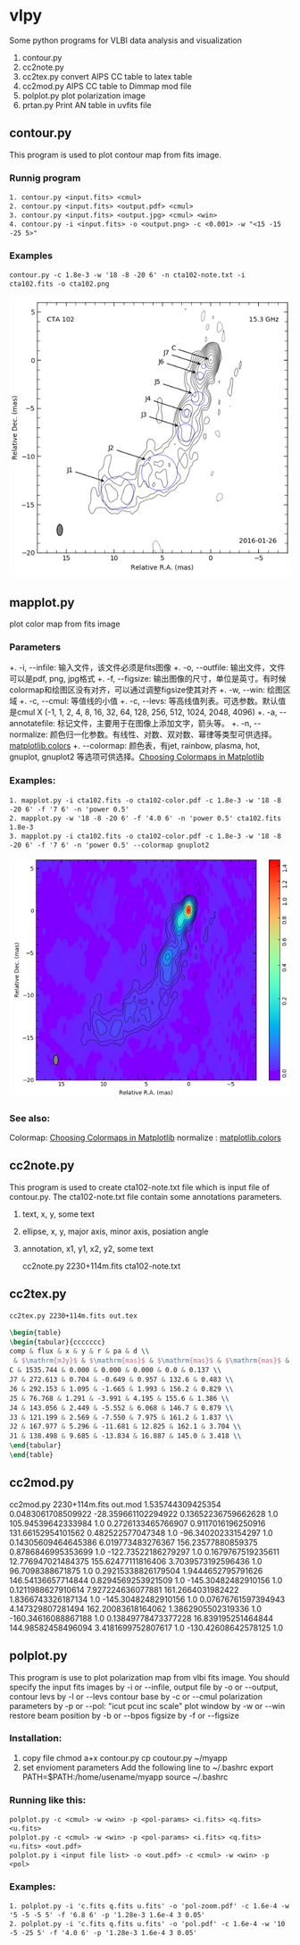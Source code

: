 # vlpy
Some python programs for VLBI data analysis and visualization
1. contour.py
2. cc2note.py
3. cc2tex.py convert AIPS CC table to latex table
4. cc2mod.py AIPS CC table to Dimmap mod file
5. polplot.py plot polarization image
6. prtan.py Print AN table in uvfits file




## contour.py
This program is used to plot contour map from fits image.
### Runnig program
	1. contour.py <input.fits> <cmul>
	2. contour.py <input.fits> <output.pdf> <cmul>
	3. contour.py <input.fits> <output.jpg> <cmul> <win>
	4. contour.py -i <input.fits> -o <output.png> -c <0.001> -w "<15 -15 -25 5>"
### Examples
	contour.py -c 1.8e-3 -w '18 -8 -20 6' -n cta102-note.txt -i cta102.fits -o cta102.png
![CTA 102 contour image](cta102.png)

## mapplot.py
plot color map from fits image

### Parameters
+. -i, --infile: 输入文件，该文件必须是fits图像
+. -o, --outfile: 输出文件，文件可以是pdf, png, jpg格式
+. -f, --figsize: 输出图像的尺寸，单位是英寸。有时候colormap和绘图区没有对齐，可以通过调整figsize使其对齐
+. -w, --win: 绘图区域
+. -c, --cmul: 等值线的小值
+. -c, --levs: 等高线值列表。可选参数。默认值是cmul X (-1, 1, 2, 4, 8, 16, 32, 64, 128, 256, 512, 1024, 2048, 4096)
+. -a, --annotatefile: 标记文件，主要用于在图像上添加文字，箭头等。
+. -n, --normalize: 颜色归一化参数。有线性、对数、双对数、幂律等类型可供选择。[matplotlib.colors](https://matplotlib.org/3.2.1/api/colors_api.html)
+. --colormap: 颜色表，有jet, rainbow, plasma, hot, gnuplot, gnuplot2 等选项可供选择。[Choosing Colormaps in Matplotlib](https://matplotlib.org/3.1.1/tutorials/colors/colormaps.html)

### Examples:
	1. mapplot.py -i cta102.fits -o cta102-color.pdf -c 1.8e-3 -w '18 -8 -20 6' -f '7 6' -n 'power 0.5'
	2. mapplot.py -w '18 -8 -20 6' -f '4.0 6' -n 'power 0.5' cta102.fits 1.8e-3
	3. mapplot.py -i cta102.fits -o cta102-color.pdf -c 1.8e-3 -w '18 -8 -20 6' -f '7 6' -n 'power 0.5' --colormap gnuplot2
![CTA 102 color map](cta102-color.png)
### See also:
Colormap: [Choosing Colormaps in Matplotlib](https://matplotlib.org/3.1.1/tutorials/colors/colormaps.html)
normalize : [matplotlib.colors](https://matplotlib.org/3.2.1/api/colors_api.html)


## cc2note.py
This program is used to create cta102-note.txt file which is input file of contour.py. The cta102-note.txt file contain some annotations parameters.
1. text, x, y, some text
2. ellipse, x, y, major axis, minor axis, posiation angle
3. annotation, x1, y1, x2, y2, some text

	cc2note.py 2230+114m.fits cta102-note.txt

## cc2tex.py

	cc2tex.py 2230+114m.fits out.tex
```latex
\begin{table}
\begin{tabular}{ccccccc}
comp & flux & x & y & r & pa & d \\
 & $\mathrm{mJy}$ & $\mathrm{mas}$ & $\mathrm{mas}$ & $\mathrm{mas}$ & $\mathrm{{}^{\circ}}$ & $\mathrm{mas}$ \\
C & 1535.744 & 0.000 & 0.000 & 0.000 & 0.0 & 0.137 \\
J7 & 272.613 & 0.704 & -0.649 & 0.957 & 132.6 & 0.483 \\
J6 & 292.153 & 1.095 & -1.665 & 1.993 & 156.2 & 0.829 \\
J5 & 76.768 & 1.291 & -3.991 & 4.195 & 155.6 & 1.386 \\
J4 & 143.056 & 2.449 & -5.552 & 6.068 & 146.7 & 0.879 \\
J3 & 121.199 & 2.569 & -7.550 & 7.975 & 161.2 & 1.837 \\
J2 & 167.977 & 5.296 & -11.681 & 12.825 & 162.1 & 3.704 \\
J1 & 138.498 & 9.685 & -13.834 & 16.887 & 145.0 & 3.418 \\
\end{tabular}
\end{table}
```

## cc2mod.py
cc2mod.py 2230+114m.fits out.mod
1.535744309425354 0.0483061708509922 -28.359661102294922 0.13652236759662628 1.0 105.94539642333984 1.0
0.2726133465766907 0.9117016196250916 131.66152954101562 0.482522577047348 1.0 -96.34020233154297 1.0
0.14305609464645386 6.019773483276367 156.23577880859375 0.8786846995353699 1.0 -122.73522186279297 1.0
0.1679767519235611 12.776947021484375 155.62477111816406 3.7039573192596436 1.0 96.7098388671875 1.0
0.29215338826179504 1.9444652795791626 146.54136657714844 0.8294569253921509 1.0 -145.30482482910156 1.0
0.1211988627910614 7.927224636077881 161.2664031982422 1.8366743326187134 1.0 -145.30482482910156 1.0
0.07676761597394943 4.147329807281494 162.20083618164062 1.3862905502319336 1.0 -160.34616088867188 1.0
0.13849778473377228 16.839195251464844 144.98582458496094 3.4181699752807617 1.0 -130.42608642578125 1.0

## polplot.py
This program is use to plot polarization map from vlbi fits image.
You should specify the input fits images by -i or --infile,
	output file by -o or --output,
	contour levs by -l or --levs
	contour base by -c or --cmul
	polarization parameters by -p or --pol: "icut pcut inc scale"
	plot window by -w or --win
	restore beam position by -b or --bpos
	figsize by -f or --figsize

### Installation:
1. copy file
	chmod a+x contour.py
	cp coutour.py ~/myapp
2. set envioment parameters
	Add the following line to ~/.bashrc
	export PATH=$PATH:/home/usename/myapp
	source ~/.bashrc

### Running like this:
	polplot.py -c <cmul> -w <win> -p <pol-params> <i.fits> <q.fits> <u.fits>
	polplot.py -c <cmul> -w <win> -p <pol-params> <i.fits> <q.fits> <u.fits> <out.pdf>
	polplot.py i <input file list> -o <out.pdf> -c <cmul> -w <win> -p <pol>

### Examples:
	1. polplot.py -i 'c.fits q.fits u.fits' -o 'pol-zoom.pdf' -c 1.6e-4 -w '5 -5 -5 5' -f '6.8 6' -p '1.28e-3 1.6e-4 3 0.05'
	2. polplot.py -i 'c.fits q.fits u.fits' -o 'pol.pdf' -c 1.6e-4 -w '10 -5 -25 5' -f '4.0 6' -p '1.28e-3 1.6e-4 3 0.05'

